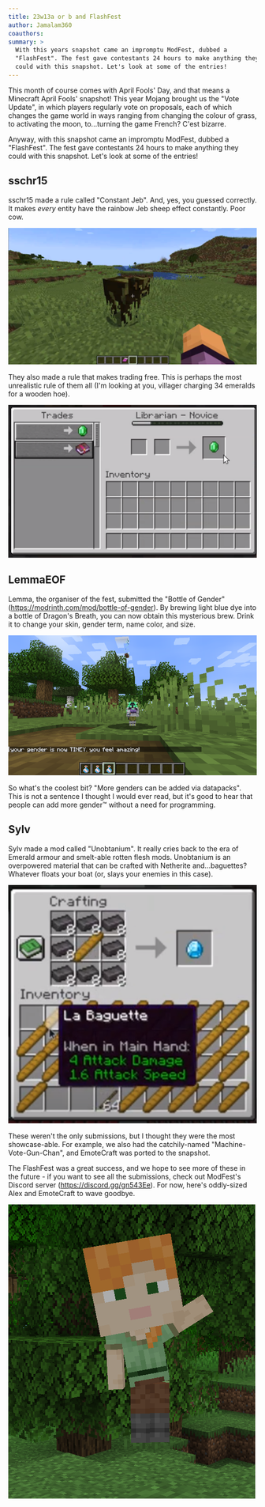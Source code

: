 ```yaml
---
title: 23w13a or b and FlashFest
author: Jamalam360
coauthors:
summary: >
  With this years snapshot came an impromptu ModFest, dubbed a
  "FlashFest". The fest gave contestants 24 hours to make anything they
  could with this snapshot. Let's look at some of the entries!
---
```


This month of course comes with April Fools' Day, and that means a Minecraft
April Fools' snapshot! This year Mojang brought us the "Vote Update", in which
players regularly vote on proposals, each of which changes the game world in
ways ranging from changing the colour of grass, to activating the moon,
to...turning the game French? C'est bizarre.

Anyway, with this snapshot came an impromptu ModFest, dubbed a "FlashFest". The
fest gave contestants 24 hours to make anything they could with this snapshot.
Let's look at some of the entries!

## sschr15

sschr15 made a rule called "Constant Jeb". And, yes, you guessed correctly. It
makes _every_ entity have the rainbow Jeb sheep effect constantly. Poor cow.

![Constant Jeb: Cow](assets/constant-jeb-cow.png)

They also made a rule that makes trading free. This is perhaps the most
unrealistic rule of them all (I'm looking at you, villager charging 34 emeralds
for a wooden hoe).

![Free Trading!](assets/free-trades.png)

## LemmaEOF

Lemma, the organiser of the fest, submitted the "Bottle of Gender"
(https://modrinth.com/mod/bottle-of-gender). By brewing light blue dye into a
bottle of Dragon's Breath, you can now obtain this mysterious brew. Drink it to
change your skin, gender term, name color, and size.

![Tiny gender?](assets/tiny-gender.png)

So what's the coolest bit? "More genders can be added via datapacks". This is
not a sentence I thought I would ever read, but it's good to hear that people
can add more gender™ without a need for programming.

## Sylv

Sylv made a mod called "Unobtanium". It really cries back to the era of Emerald
armour and smelt-able rotten flesh mods. Unobtanium is an overpowered material
that can be crafted with Netherite and...baguettes? Whatever floats your boat
(or, slays your enemies in this case).

![Unobtanium?](assets/unobtanium.png)

These weren't the only submissions, but I thought they were the most
showcase-able. For example, we also had the catchily-named
"Machine-Vote-Gun-Chan", and EmoteCraft was ported to the snapshot.

The FlashFest was a great success, and we hope to see more of these in the
future - if you want to see all the submissions, check out ModFest's Discord
server (https://discord.gg/gn543Ee). For now, here's oddly-sized Alex and
EmoteCraft to wave goodbye.

![EmoteCraft](assets/emotecraft.png)
